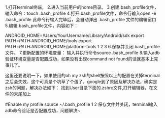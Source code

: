 1.打开terminal终端。 
2.进入当前用户的home目录。 
3.创建.bash_profile文件，输入命令：touch .bash_profile 
4.打开.bash_profile文件，命令行输入open -e .bash_profile 此命令行输入完毕后，会自动弹出 .bash_profile 文件的编辑窗口 
5.编辑.bash_profile文件，内容如下：

ANDROID_HOME=/Users/YourUsername/Library/Android/sdk
export PATH=$PATH:$ANDROID_HOME/tools
export PATH=$PATH:$ANDROID_HOME/platform-tools
1
2
3
6.保存并关闭.bash_profile文件。 
7.更新配置的环境变量： 
输入并执行命令source .bash_profile 
8.输入adb验证环境变量是否配置成功，如果没有出现command not found的话就基本上完事儿了。

这里还要说明一下，如果使用的oh my zsh的shell按照以上的配置在关掉terminal之后会失效，这个可真是个坑草了个蛋了，google到了原因及解决办法，确实是zsh的问题，解决办法如下： 
找到User目录下面的.zshrc文件,打开编辑器，在文件的末尾加上

#Enable my profile
source ~/.bash_profile
1
2
保存文件并关闭，terminal输入adb命令验证是否配置成功，问题解决~